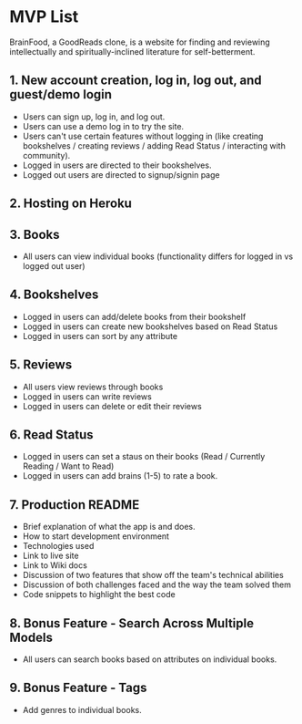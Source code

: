 # MVP List

BrainFood, a GoodReads clone, is a website for finding and reviewing intellectually and spiritually-inclined literature for self-betterment.

## 1. New account creation, log in, log out, and guest/demo login

- Users can sign up, log in, and log out.
- Users can use a demo log in to try the site.
- Users can't use certain features without logging in (like creating bookshelves / creating reviews / adding Read Status / interacting with community).
- Logged in users are directed to their bookshelves.
- Logged out users are directed to signup/signin page

## 2. Hosting on Heroku

## 3. Books

- All users can view individual books (functionality differs for logged in vs logged out user)

## 4. Bookshelves

- Logged in users can add/delete books from their bookshelf
- Logged in users can create new bookshelves based on Read Status
- Logged in users can sort by any attribute

## 5. Reviews

- All users view reviews through books
- Logged in users can write reviews
- Logged in users can delete or edit their reviews

## 6. Read Status

- Logged in users can set a staus on their books (Read / Currently Reading / Want to Read)
- Logged in users can add brains (1-5) to rate a book.

## 7. Production README

- Brief explanation of what the app is and does.
- How to start development environment
- Technologies used
- Link to live site
- Link to Wiki docs
- Discussion of two features that show off the team's technical abilities
- Discussion of both challenges faced and the way the team solved them
- Code snippets to highlight the best code

## 8. Bonus Feature - Search Across Multiple Models

- All users can search books based on attributes on individual books.

## 9. Bonus Feature - Tags

- Add genres to individual books.
